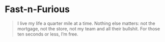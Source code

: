 # Fast-n-Furious

>I live my life a quarter mile at a time. Nothing else matters: not the mortgage, not the store, not my team and all their bullshit. For those ten seconds or less, I’m free.